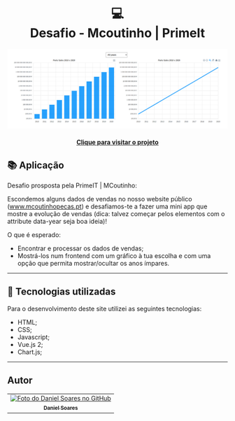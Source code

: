 <h1 align="center">
  💻<br>Desafio - Mcoutinho | PrimeIt
</h1>

![Resultado final do projeto](public/preview.png)

<h4 align="center"><a href="https://dashboard-mcoutinho-nx82xltvv-danielsoaress.vercel.app/">Clique para visitar o projeto</a></h4>

## 📚 Aplicação

Desafio prosposta pela PrimeIT | MCoutinho:

Escondemos alguns dados de vendas no nosso website público (www.mcoutinhopecas.pt) e desafiamos-te a fazer uma mini app que mostre a evolução de vendas (dica: talvez começar pelos elementos com o attribute data-year seja boa ideia)!

O que é esperado:

- Encontrar e processar os dados de vendas;
- Mostrá-los num frontend com um gráfico à tua escolha e com uma opção que permita mostrar/ocultar os anos ímpares.

---

## 💼 Tecnologias utilizadas

Para o desenvolvimento deste site utilizei as seguintes tecnologias:

- HTML;
- CSS;
- Javascript;
- Vue.js 2;
- Chart.js;

---

<h2>Autor</h2>

<table>
  <tr>
    <td align="center">
      <a href="https://github.com/daniel-soaress">
        <img src="https://avatars.githubusercontent.com/u/27651005?v=4" width="100px;" alt="Foto do Daniel Soares no GitHub"/><br>
        <sub>
          <b>Daniel Soares</b>
        </sub>
      </a>
    </td>
  </tr>
</table>
